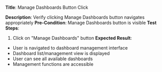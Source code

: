 **Title**: Manage Dashboards Button Click

**Description**: Verify clicking Manage Dashboards button navigates appropriately
**Pre-Condition**: Manage Dashboards button is visible
**Test Steps**:
1. Click on "Manage Dashboards" button
**Expected Result**:
- User is navigated to dashboard management interface
- Dashboard list/management view is displayed
- User can see all available dashboards
- Management functions are accessible